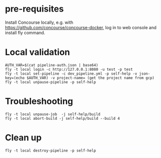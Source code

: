 # pre-requisites

Install Concourse locally, e.g. with https://github.com/concourse/concourse-docker, 
log in to web console and install fly command.

# Local validation

    AUTH_VAR=$(cat pipeline-auth.json | base64)
    fly -t local login -c http://127.0.0.1:8080 -u test -p test
    fly -t local set-pipeline -c dev_pipeline.yml -p self-help -v json-key=(echo $AUTH_VAR) -v project-name= (get the project name from gcp) 
    fly -t local unpause-pipeline -p self-help

# Troubleshooting

    fly -t local unpause-job  -j self-help/build 
    fly -t local abort-build -j self-help/build --build 4 

# Clean up

    fly -t local destroy-pipeline -p self-help
    